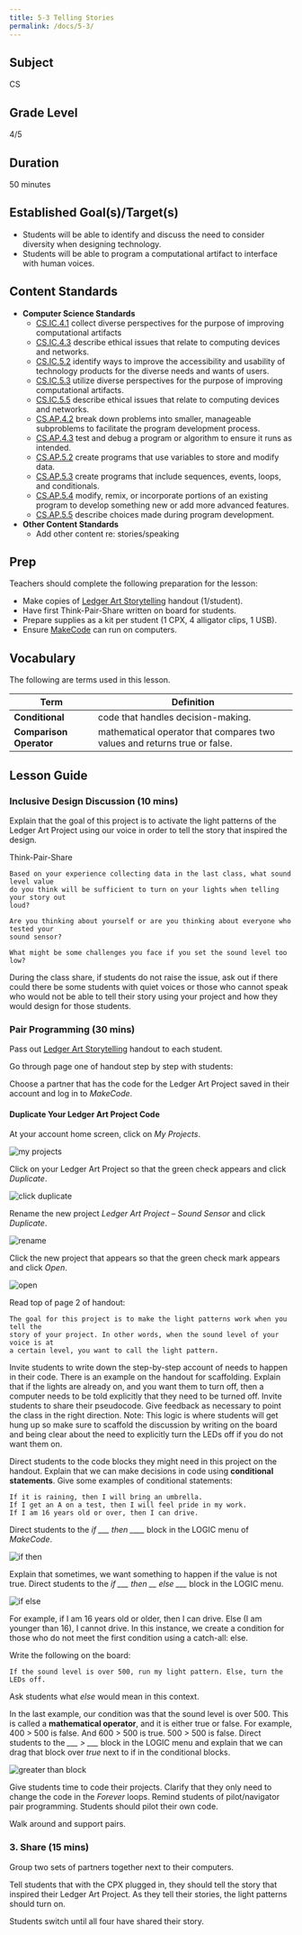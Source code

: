 ```yaml
---
title: 5-3 Telling Stories
permalink: /docs/5-3/
---
```

## Subject
CS

## Grade Level
4/5    

## Duration
50 minutes

## Established Goal(s)/Target(s)
-	Students will be able to identify and discuss the need to consider diversity when designing technology.
-	Students will be able to program a computational artifact to interface with human voices.

## Content Standards
- **Computer Science Standards**
  - <u>CS.IC.4.1</u> collect diverse perspectives for the purpose of improving computational artifacts
  - <u>CS.IC.4.3</u> describe ethical issues that relate to computing devices and networks.
  - <u>CS.IC.5.2</u> identify ways to improve the accessibility and usability of technology products for the diverse needs and wants of users.
  - <u>CS.IC.5.3</u> utilize diverse perspectives for the purpose of improving computational artifacts.
  - <u>CS.IC.5.5</u> describe ethical issues that relate to computing devices and networks.
  - <u>CS.AP.4.2</u> break down problems into smaller, manageable subproblems to facilitate the program development process.
  - <u>CS.AP.4.3</u> test and debug a program or algorithm to ensure it runs as intended.
  - <u>CS.AP.5.2</u> create programs that use variables to store and modify data.
  - <u>CS.AP.5.3</u> create programs that include sequences, events, loops, and conditionals.
  - <u>CS.AP.5.4</u> modify, remix, or incorporate portions of an existing program to develop something new or add more advanced features.
  - <u>CS.AP.5.5</u> describe choices made during program development.
- **Other Content Standards**
  - <span class="todo">Add other content re: stories/speaking</span>

## Prep
Teachers should complete the following preparation for the lesson:

- Make copies of [Ledger Art Storytelling](../resources/5-3_ledger-art-storytelling.pdf) handout (1/student).
- Have first Think-Pair-Share written on board for students.
- Prepare supplies as a kit per student (1 CPX, 4 alligator clips, 1 USB).
- Ensure [MakeCode](https://makecode.adafruit.com/) can run on computers.

## Vocabulary
The following are terms used in this lesson.

Term | Definition
-- | --
**Conditional** |  code that handles decision-making.
**Comparison Operator**  |  mathematical operator that compares two values and returns true or false.

## Lesson Guide

### Inclusive Design Discussion (10 mins)
Explain that the goal of this project is to activate the light patterns of the Ledger Art Project using our voice in order to tell the story that inspired the design.

Think-Pair-Share
```
Based on your experience collecting data in the last class, what sound level value
do you think will be sufficient to turn on your lights when telling your story out
loud?

Are you thinking about yourself or are you thinking about everyone who tested your
sound sensor?

What might be some challenges you face if you set the sound level too low?
```
During the class share, if students do not raise the issue, ask out if there could there be some students with quiet voices or those who cannot speak who would not be able to tell their story using your project and how they would design for those students.

### Pair Programming (30 mins)
Pass out [Ledger Art Storytelling](../resources/5-3_ledger-art-storytelling.pdf) handout to each student.

Go through page one of handout step by step with students:

Choose a partner that has the code for the Ledger Art Project saved in their account and log in to *MakeCode*.

#### Duplicate Your Ledger Art Project Code
At your account home screen, click on *My Projects*.

![my projects](../resources/images/5-3_my-projects.png)

Click on your Ledger Art Project so that the green check appears and click *Duplicate*.

![click duplicate](../resources/images/5-3_click-duplicate.png)

Rename the new project *Ledger Art Project – Sound Sensor* and click *Duplicate*.

![rename](../resources/images/5-3_rename.png)

Click the new project that appears so that the green check mark appears and click *Open*.

![open](../resources/images/5-3_open.png)

Read top of page 2 of handout:
```
The goal for this project is to make the light patterns work when you tell the
story of your project. In other words, when the sound level of your voice is at
a certain level, you want to call the light pattern.
```
Invite students to write down the step-by-step account of needs to happen in their code. There is an example on the handout for scaffolding. Explain that if the lights are already on, and you want them to turn off, then a computer needs to be told explicitly that they need to be turned off. Invite students to share their pseudocode. Give feedback as necessary to point the class in the right direction. Note: This logic is where students will get hung up so make sure to scaffold the discussion by writing on the board and being clear about the need to explicitly turn the LEDs off if you do not want them on.

Direct students to the code blocks they might need in this project on the handout. Explain that we can make decisions in code using **conditional statements**. Give some examples of conditional statements:
```
If it is raining, then I will bring an umbrella.  
If I get an A on a test, then I will feel pride in my work.  
If I am 16 years old or over, then I can drive.
```
Direct students to the *if ___ then ____* block in the LOGIC menu of *MakeCode*.

![if then](../resources/images/5-3_if-then-block.png)

Explain that sometimes, we want something to happen if the value is not true. Direct students to the *if ___ then __ else ___* block in the LOGIC menu.

![if else](../resources/images/5-3_if-else-block.png)

For example, if I am 16 years old or older, then I can drive. Else (I am younger than 16), I cannot drive. In this instance, we create a condition for those who do not meet the first condition using a catch-all: else.

Write the following on the board:
```
If the sound level is over 500, run my light pattern. Else, turn the LEDs off.
```
Ask students what *else* would mean in this context.

In the last example, our condition was that the sound level is over 500. This is called a **mathematical operator**, and it is either true or false. For example, 400 > 500 is false. And 600 > 500 is true. 500 > 500 is false. Direct students to the *___ > ___* block in the LOGIC menu and explain that we can drag that block over *true* next to if in the conditional blocks.

![greater than block](../resources/images/5-3_greater-than-block.png)

Give students time to code their projects. Clarify that they only need to change the code in the *Forever* loops. Remind students of pilot/navigator pair programming. Students should pilot their own code.

Walk around and support pairs.

### 3.	Share (15 mins)
Group two sets of partners together next to their computers.

Tell students that with the CPX plugged in, they should tell the story that inspired their Ledger Art Project. As they tell their stories, the light patterns should turn on.

Students switch until all four have shared their story.
